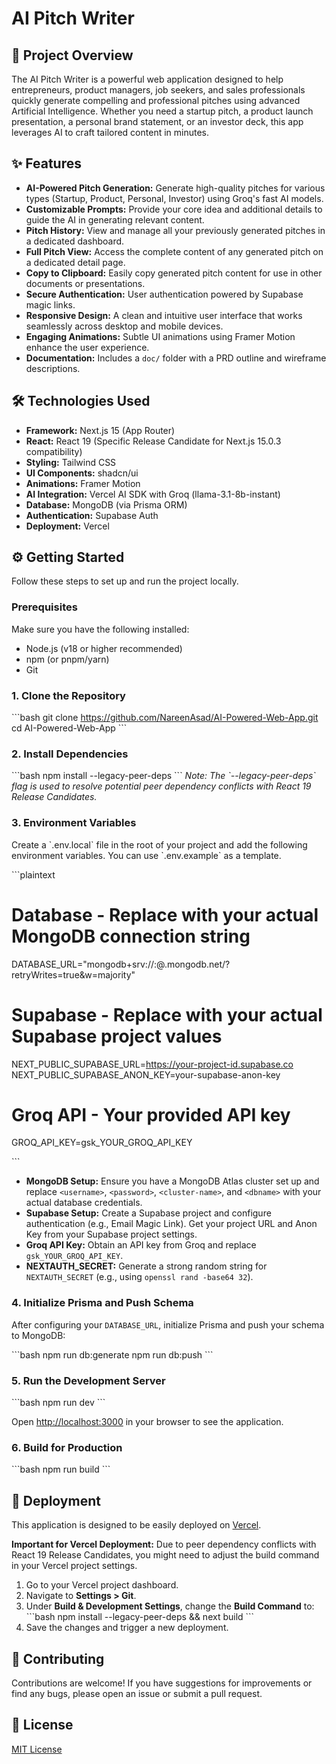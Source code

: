 # AI Pitch Writer

## 🚀 Project Overview

The AI Pitch Writer is a powerful web application designed to help entrepreneurs, product managers, job seekers, and sales professionals quickly generate compelling and professional pitches using advanced Artificial Intelligence. Whether you need a startup pitch, a product launch presentation, a personal brand statement, or an investor deck, this app leverages AI to craft tailored content in minutes.

## ✨ Features

*   **AI-Powered Pitch Generation:** Generate high-quality pitches for various types (Startup, Product, Personal, Investor) using Groq's fast AI models.
*   **Customizable Prompts:** Provide your core idea and additional details to guide the AI in generating relevant content.
*   **Pitch History:** View and manage all your previously generated pitches in a dedicated dashboard.
*   **Full Pitch View:** Access the complete content of any generated pitch on a dedicated detail page.
*   **Copy to Clipboard:** Easily copy generated pitch content for use in other documents or presentations.
*   **Secure Authentication:** User authentication powered by Supabase magic links.
*   **Responsive Design:** A clean and intuitive user interface that works seamlessly across desktop and mobile devices.
*   **Engaging Animations:** Subtle UI animations using Framer Motion enhance the user experience.
*   **Documentation:** Includes a `doc/` folder with a PRD outline and wireframe descriptions.

## 🛠️ Technologies Used

*   **Framework:** Next.js 15 (App Router)
*   **React:** React 19 (Specific Release Candidate for Next.js 15.0.3 compatibility)
*   **Styling:** Tailwind CSS
*   **UI Components:** shadcn/ui
*   **Animations:** Framer Motion
*   **AI Integration:** Vercel AI SDK with Groq (llama-3.1-8b-instant)
*   **Database:** MongoDB (via Prisma ORM)
*   **Authentication:** Supabase Auth
*   **Deployment:** Vercel

## ⚙️ Getting Started

Follow these steps to set up and run the project locally.

### Prerequisites

Make sure you have the following installed:

*   Node.js (v18 or higher recommended)
*   npm (or pnpm/yarn)
*   Git

### 1. Clone the Repository

\`\`\`bash
git clone https://github.com/NareenAsad/AI-Powered-Web-App.git
cd AI-Powered-Web-App
\`\`\`

### 2. Install Dependencies

\`\`\`bash
npm install --legacy-peer-deps
\`\`\`
*Note: The \`--legacy-peer-deps\` flag is used to resolve potential peer dependency conflicts with React 19 Release Candidates.*

### 3. Environment Variables

Create a \`.env.local\` file in the root of your project and add the following environment variables. You can use \`.env.example\` as a template.

\`\`\`plaintext
# Database - Replace with your actual MongoDB connection string
DATABASE_URL="mongodb+srv://<username>:<password>@<cluster-name>.mongodb.net/<dbname>?retryWrites=true&w=majority"

# Supabase - Replace with your actual Supabase project values
NEXT_PUBLIC_SUPABASE_URL=https://your-project-id.supabase.co
NEXT_PUBLIC_SUPABASE_ANON_KEY=your-supabase-anon-key

# Groq API - Your provided API key
GROQ_API_KEY=gsk_YOUR_GROQ_API_KEY

\`\`\`

*   **MongoDB Setup:** Ensure you have a MongoDB Atlas cluster set up and replace `<username>`, `<password>`, `<cluster-name>`, and `<dbname>` with your actual database credentials.
*   **Supabase Setup:** Create a Supabase project and configure authentication (e.g., Email Magic Link). Get your project URL and Anon Key from your Supabase project settings.
*   **Groq API Key:** Obtain an API key from Groq and replace `gsk_YOUR_GROQ_API_KEY`.
*   **NEXTAUTH_SECRET:** Generate a strong random string for `NEXTAUTH_SECRET` (e.g., using `openssl rand -base64 32`).

### 4. Initialize Prisma and Push Schema

After configuring your `DATABASE_URL`, initialize Prisma and push your schema to MongoDB:

\`\`\`bash
npm run db:generate
npm run db:push
\`\`\`

### 5. Run the Development Server

\`\`\`bash
npm run dev
\`\`\`

Open [http://localhost:3000](http://localhost:3000) in your browser to see the application.

### 6. Build for Production

\`\`\`bash
npm run build
\`\`\`

## 🚀 Deployment

This application is designed to be easily deployed on [Vercel](https://vercel.com/).

**Important for Vercel Deployment:**
Due to peer dependency conflicts with React 19 Release Candidates, you might need to adjust the build command in your Vercel project settings.

1.  Go to your Vercel project dashboard.
2.  Navigate to **Settings > Git**.
3.  Under **Build & Development Settings**, change the **Build Command** to:
    \`\`\`bash
    npm install --legacy-peer-deps && next build
    \`\`\`
4.  Save the changes and trigger a new deployment.

## 🤝 Contributing

Contributions are welcome! If you have suggestions for improvements or find any bugs, please open an issue or submit a pull request.

## 📄 License

[MIT License](LICENSE)
